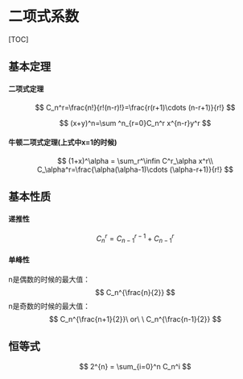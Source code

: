 # 二项式系数

[TOC]

## 基本定理

#### 二项式定理

$$
C_n^r=\frac{n!}{r!(n-r)!}=\frac{r(r+1)\cdots (n-r+1)}{r!}
$$


$$
(x+y)^n=\sum ^n_{r=0}C_n^r x^{n-r}y^r
$$

#### 牛顿二项式定理(上式中x=1的时候)

$$
(1+x)^\alpha = \sum_r^\infin C^r_\alpha x^r\\
C_\alpha^r=\frac{\alpha(\alpha-1)\cdots (\alpha-r+1)}{r!}
$$

## 基本性质

#### 递推性

$$
C_n^r=C_{n-1}^{r-1}+C_{n-1}^r
$$

#### 单峰性

n是偶数的时候的最大值：
$$
C_n^{\frac{n}{2}}
$$
n是奇数的时候的最大值：
$$
C_n^{\frac{n+1}{2}}\ or\ \ C_n^{\frac{n-1}{2}}
$$

## 恒等式

$$
2^{n} = \sum_{i=0}^n C_n^i
$$



